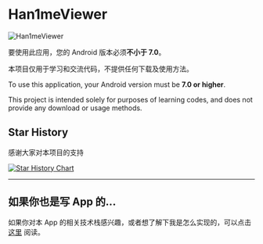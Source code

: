# Han1meViewer

![Han1meViewer](https://socialify.git.ci/YenalyLiew/Han1meViewer/image?description=1&font=KoHo&forks=1&issues=1&language=1&logo=https%3A%2F%2Fgithub.com%2FYenalyLiew%2FHan1meViewer%2Fblob%2Fmaster%2Ficon%2Ficon_han1me_viewer-rurires.png%3Fraw%3Dtrue&name=1&owner=1&pattern=Plus&pulls=1&stargazers=1&theme=Dark)

要使用此应用，您的 Android 版本必须**不小于 7.0**。

本项目仅用于学习和交流代码，不提供任何下载及使用方法。

To use this application, your Android version must be **7.0 or higher**.

This project is intended solely for purposes of learning codes, and does not provide any download or
usage methods.

## Star History

感谢大家对本项目的支持

[![Star History Chart](https://api.star-history.com/svg?repos=YenalyLiew/Han1meViewer&type=Date)](https://star-history.com/#YenalyLiew/Han1meViewer&Date)

------

## 如果你也是写 App 的...

如果你对本 App 的相关技术栈感兴趣，或者想了解下我是怎么实现的，可以点击 [这里](README_TECH.md) 阅读。

